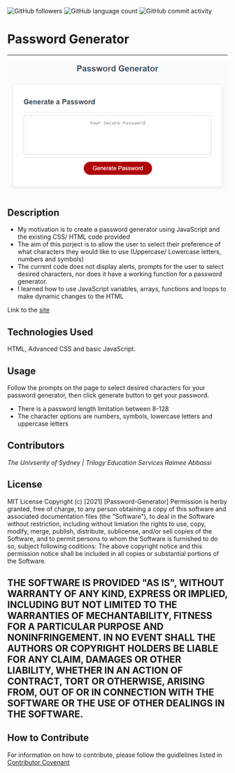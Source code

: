 <img alt="GitHub followers" src="https://img.shields.io/github/followers/Raimeeab?style=social">
<img alt="GitHub language count" src="https://img.shields.io/github/languages/count/Raimeeab/password-generator?style=social">     
<img alt="GitHub commit activity" src="https://img.shields.io/github/commit-activity/w/Raimeeab/password-generator?style=social">

# Password Generator
--- 

![Password-generator-demo](assets/images/password-generator-demo.png)

## Description 

- My motivation is to create a password generator using JavaScript and the existing CSS/ HTML code provided
- The aim of this porject is to allow the user to select their preference of what characters they would like to use (Uppercase/ Lowercase letters, numbers and symbols)
- The current code does not display alerts, prompts for the user to select desired characters, nor does it have a working function for a password generator. 
- I learned how to use JavaScript variables, arrays, functions and loops to make dynamic changes to the HTML

Link to the [site](https://raimeeab.github.io/password-generator/)

## Technologies Used 
HTML, Advanced CSS and basic JavaScript. 

## Usage 
Follow the prompts on the page to select desired characters for your password generator, then click generate button to get your password. 

- There is a password length limitation between 8-128
- The character options are numbers, symbols, lowercase letters and uppercase letters 

## Contributors
*The Univserity of Sydney | Trilogy Education Services*
*Raimee Abbassi*

## License
MIT License
Copyright (c) [2021] [Password-Generator]
Permission is herby granted, free of charge, to any person obtaining a copy of this software and associated documentation files (the "Software"), to deal in the Software without restriction, including without limiation the rights to use, copy, modify, merge, publish, distribute, sublicense, and/or sell copies of the Software, and to permit persons to whom the Software is furnished to do so, subject following coditions: 
The above copyright notice and this permission notice shall be included in all copies or substantial portions of the Software. 

THE SOFTWARE IS PROVIDED "AS IS", WITHOUT WARRANTY OF ANY KIND, EXPRESS OR IMPLIED, INCLUDING BUT NOT LIMITED TO THE WARRANTIES OF MECHANTABILITY, FITNESS FOR A PARTICULAR PURPOSE AND NONINFRINGEMENT. IN NO EVENT SHALL THE AUTHORS OR COPYRIGHT HOLDERS BE LIABLE FOR ANY CLAIM, DAMAGES OR OTHER LIABILITY, WHETHER IN AN ACTION OF CONTRACT, TORT OR OTHERWISE, ARISING FROM, OUT OF OR IN CONNECTION WITH THE SOFTWARE OR THE USE OF OTHER DEALINGS IN THE SOFTWARE.  
---

## How to Contribute
For information on how to contribute, please follow the guidlelines listed in [Contributor Covenant](https://www.contributor-covenant.org/) 
